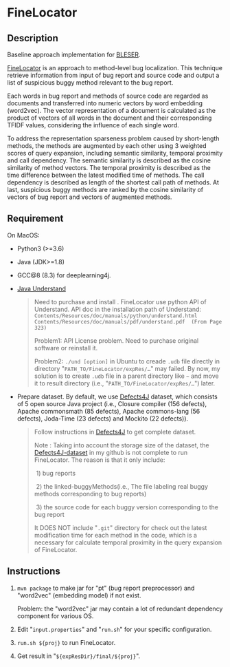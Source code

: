 # FineLocator

## Description

Baseline approach implementation for [BLESER](https://github.com/chinalienming/iBug).

[FineLocator](https://www.sciencedirect.com/science/article/pii/S0950584919300436) is an approach to method-level bug localization. This technique retrieve information from input of bug report and source code and output a list of suspicious buggy method relevant to the bug report. 

Each words in bug report and methods of source code are regarded as documents and transferred into numeric vectors by word embedding (word2vec). The vector representation of a document is calculated as the product of vectors of all words in the document and their corresponding TFIDF values, considering the influence of each single word.

To address the representation sparseness problem caused by short-length methods, the methods are augmented by each other using 3 weighted scores of query expansion, including semantic similarity, temporal proximity and call dependency. The semantic similarity is described as the cosine similarity of method vectors. The temporal proximity is described as the time difference between the latest modified time of methods. The call dependency is described as length of the shortest call path of methods. At last, suspicious buggy methods are ranked by the cosine similarity of vectors of bug report and vectors of augmented methods.

## Requirement

On MacOS:

- Python3 (>=3.6)
- Java (JDK>=1.8)

- GCC@8 (8.3) for deeplearning4j.

-  [Java Understand](https://scitools.com/)

    > Need to purchase and install . FineLocator use python API of Understand.
    > API doc in the installation path of Understand: 
    > `Contents/Resources/doc/manuals/python/understand.html`
    > `Contents/Resources/doc/manuals/pdf/understand.pdf  (From Page 323)`
    >
    > Problem1: API License problem. Need to purchase original software or reinstall it.
    >
    > Problem2: `./und [option]`  in Ubuntu to creade `.udb` file directly in directory "`PATH_TO/FineLocator/expRes/…`" may failed. By now, my solution is to create `.udb` file in a parent directory like `~` and move it to result directory (i.e., "`PATH_TO/FineLocator/expRes/…`") later.

- Prepare dataset. By default, we use [Defects4J](http://github.com/rjust/Defects4J)  dataset, which consists of 5 open source Java project (i.e.,  Closure compiler (156 defects), Apache commonsmath (85 defects), Apache commons-lang (56 defects), Joda-Time (23 defects) and Mockito (22 defects)). 

  > Follow instructions in [Defects4J](http://github.com/rjust/Defects4J) to get complete dataset.
  >
    > Note : Taking into account the storage size of the dataset, the [Defects4J-dataset](https://github.com/chinalienming/Defects4J-dataset) in my github is not complete to run FineLocator. The reason is that it only include:
  >
    > ​	1) bug reports
  >
    > ​	2) the linked-buggyMethods(i.e., The file labeling real buggy methods corresponding to bug reports) 
  >
    > ​	3) the source code for each buggy version corresponding to the bug report
  >
    > It DOES NOT include "`.git`" directory for check out the latest modification time for each method in the code, which is a necessary for calculate temporal proximity in the query expansion of FineLocator.

## Instructions
1. `mvn package` to make jar for "pt" (bug report preprocessor) and "word2vec" (embedding model) if not exist.

   Problem: the "word2vec" jar may contain a lot of redundant dependency component for various OS.

2. Edit "`input.properties`" and "`run.sh`" for your specific configuration.

3. `run.sh ${proj}` to run FineLocator.

4. Get result in "`${expResDir}/final/${proj}`".
